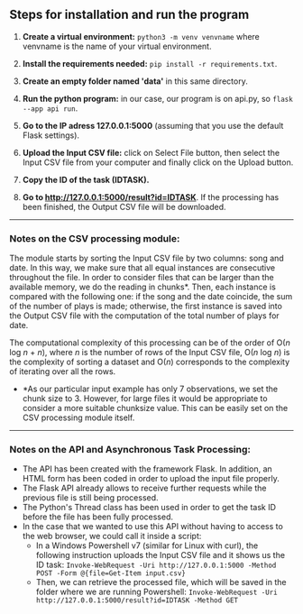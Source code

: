 ## Steps for installation and run the program
1. **Create a virtual environment:**
`python3 -m venv venvname`
where venvname is the name of your virtual environment.

2. **Install the requirements needed:**
`pip install -r requirements.txt`.

3. **Create an empty folder named 'data'** in this same directory.

4. **Run the python program:** in our case, our program is on api.py, so `flask --app api run`.

5. **Go to the IP adress 127.0.0.1:5000** (assuming that you use the default Flask settings).

6. **Upload the Input CSV file:** click on Select File button, then select the Input CSV file from
your computer and finally click on the Upload button.

7. **Copy the ID of the task (IDTASK).**

8. **Go to http://127.0.0.1:5000/result?id=IDTASK**. If the processing has been finished, the Output CSV file will be downloaded.

---------------------------

### Notes on the CSV processing module:
The module starts by sorting the Input CSV file by two columns: song and date. In this way,
we make sure that all equal instances are consecutive throughout the file. In order to consider
files that can be larger than the available memory, we do the reading in chunks*. Then, each
instance is compared with the following one: if the song and the date coincide, the sum of the
number of plays is made; otherwise, the first instance is saved into the Output CSV file with
the computation of the total number of plays for date.

The computational complexity of this processing can be of the order of O(*n* log *n* + *n*), where *n*
is the number of rows of the Input CSV file, O(*n* log *n*) is the complexity of sorting a dataset
and O(*n*) corresponds to the complexity of iterating over all the rows.

* *As our particular input example has only 7 observations, we set the chunk size to 3. However,
for large files it would be appropriate to consider a more suitable chunksize value. This can be
easily set on the CSV processing module itself.

---------------------------

### Notes on the API and Asynchronous Task Processing:
- The API has been created with the framework Flask. In addition, an HTML form has been
coded in order to upload the input file properly.
- The Flask API already allows to receive further requests while the previous file is still
being processed.
- The Python's Thread class has been used in order to get the task ID before the file has
been fully processed.
- In the case that we wanted to use this API without having to access to the web browser,
we could call it inside a script:
  - In a Windows Powershell v7 (similar for Linux with curl), the following instruction
uploads the Input CSV file and it shows us the ID task: 
  `Invoke-WebRequest -Uri http://127.0.0.1:5000 -Method POST -Form @{file=Get-Item input.csv}`
  - Then, we can retrieve the processed file, which will be saved in the folder where we
are running Powershell:
  `Invoke-WebRequest -Uri http://127.0.0.1:5000/result?id=IDTASK -Method GET`

